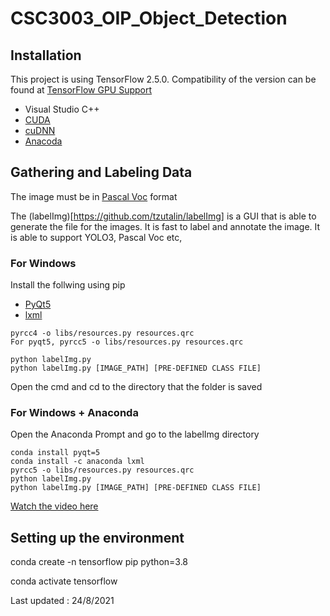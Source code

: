 # CSC3003_OIP_Object_Detection
 
## Installation
This project is using TensorFlow 2.5.0. Compatibility of the version can be found at [TensorFlow GPU Support](https://www.tensorflow.org/install/source#gpu)

- Visual Studio C++
- [CUDA](https://developer.nvidia.com/cuda-downloads)
- [cuDNN](https://developer.nvidia.com/cudnn)
- [Anacoda](https://docs.anaconda.com/anaconda/install/index.html)


## Gathering and Labeling Data
The image must be in [Pascal Voc](https://www.tensorflow.org/lite/api_docs/python/tflite_model_maker/object_detector/DataLoader#from_pascal_voc) format

The (labelImg)[https://github.com/tzutalin/labelImg] is a GUI that is able to generate the file for the images. It is fast to label and annotate the image.
It is able to support YOLO3, Pascal Voc etc,

### For Windows
Install the follwing using pip
- [PyQt5](https://www.riverbankcomputing.com/software/pyqt/download)
- [lxml](http://lxml.de/installation.html)

```
pyrcc4 -o libs/resources.py resources.qrc
For pyqt5, pyrcc5 -o libs/resources.py resources.qrc

python labelImg.py
python labelImg.py [IMAGE_PATH] [PRE-DEFINED CLASS FILE]
```
Open the cmd and cd to the directory that the folder is saved

### For Windows + Anaconda
Open the Anaconda Prompt and go to the labelImg directory

```
conda install pyqt=5
conda install -c anaconda lxml
pyrcc5 -o libs/resources.py resources.qrc
python labelImg.py
python labelImg.py [IMAGE_PATH] [PRE-DEFINED CLASS FILE]
```


[Watch the video here](https://www.youtube.com/watch?v=p0nR2YsCY_U&ab_channel=TzuTaLin)
 
 ## Setting up the environment
conda create -n tensorflow pip python=3.8

conda activate tensorflow

Last updated : 24/8/2021